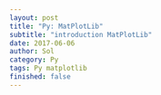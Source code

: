 ```yaml
---
layout: post
title: "Py: MatPlotLib"
subtitle: "introduction MatPlotLib"
date: 2017-06-06
author: Sol
category: Py
tags: Py matplotlib
finished: false
---
```


<script src="https://gist.github.com/RoscaS/f11a70e996b92becf0cae9fb904ca8f0.js"></script>

